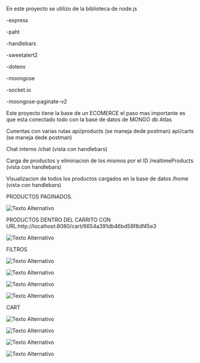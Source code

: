 En este proyecto se utilizo de la biblioteca de node.js

-express

-paht

-handlebars

-sweetalert2

-dotenv

-moongose

-socket.io

-moongose-paginate-v2

Este proyecto tiene la base de un ECOMERCE el paso mas importante es que esta conectado todo con la
base de datos de MONGO db Atlas

Cunentas con varias rutas
api/products  (se maneja dede postman)
api/carts (se maneja dede postman)

Chat interno 
/chat (vista con handlebars)

Carga de productos y eliminacion de los mismos por el ID
/realtimeProducts (vista con handlebars)

Visualizacion de todos los productos cargados en la base de datos
/home (vista con handlebars) 

PRODUCTOS PAGINADOS.

![Texto Alternativo](/imagenes/products.png)

PRODUCTOS DENTRO DEL CARRITO CON
URL:http://localhost:8080/cart/6654a391db46bd58f8df45e3

![Texto Alternativo](/imagenes/porductos_carrito.png)

FILTROS

![Texto Alternativo](/imagenes/api_products_category.png)

![Texto Alternativo](/imagenes/api_products_limit_page.png)

![Texto Alternativo](/imagenes/api_products_sort_mayor.png)

![Texto Alternativo](/imagenes/api_products_total.png)

CART

![Texto Alternativo](/imagenes/api_cart_borrar_producto.png)

![Texto Alternativo](/imagenes/api_cart_guardar_agregar_cantidad.png)

![Texto Alternativo](/imagenes/api_cart_guardar_agregar_producto.png)

![Texto Alternativo](/imagenes/api_cart_guardar_porductos.png)





